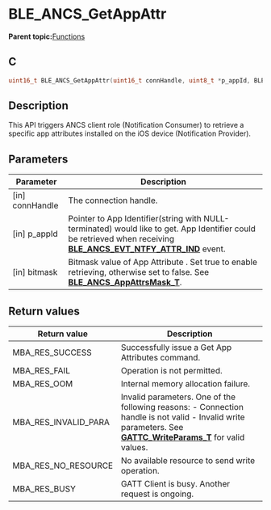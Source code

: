 # BLE\_ANCS\_GetAppAttr

**Parent topic:**[Functions](GUID-1986696F-023D-4DD6-86D6-1D32A8DDAA6F.md)

## C

```c
uint16_t BLE_ANCS_GetAppAttr(uint16_t connHandle, uint8_t *p_appId, BLE_ANCS_AppAttrsMask_T bitmask);
```

## Description

This API triggers ANCS client role \(Notification Consumer\) to retrieve a specific app attributes installed on the iOS device \(Notification Provider\).

## Parameters

|Parameter|Description|
|---------|-----------|
|\[in\] connHandle|The connection handle.|
|\[in\] p\_appId|Pointer to App Identifier\(string with NULL-terminated\) would like to get. App Identifier could be retrieved when receiving **[BLE\_ANCS\_EVT\_NTFY\_ATTR\_IND](GUID-09E4D761-E240-4D15-8065-2AB976C30FAB.md)** event.|
|\[in\] bitmask|Bitmask value of App Attribute . Set true to enable retrieving, otherwise set to false. See **[BLE\_ANCS\_AppAttrsMask\_T](GUID-7A2DD24E-1D34-4109-9307-A581A7B17F89.md)**.|

## Return values

|Return value|Description|
|------------|-----------|
|MBA\_RES\_SUCCESS|Successfully issue a Get App Attributes command.|
|MBA\_RES\_FAIL|Operation is not permitted.|
|MBA\_RES\_OOM|Internal memory allocation failure.|
|MBA\_RES\_INVALID\_PARA|Invalid parameters. One of the following reasons: - Connection handle is not valid - Invalid write parameters. See **[GATTC\_WriteParams\_T](GUID-2D95DF00-4758-4DCE-8562-F6A1A150A365.md)** for valid values.|
|MBA\_RES\_NO\_RESOURCE|No available resource to send write operation.|
|MBA\_RES\_BUSY|GATT Client is busy. Another request is ongoing.|

